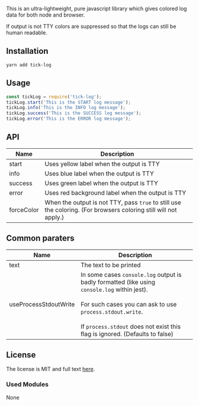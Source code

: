 This is an ultra-lightweight, pure javascript library which gives colored log data for both node and browser.

If output is not TTY colors are suppressed so that the logs can still be human readable. 


## Installation

```
yarn add tick-log
```

## Usage

```javascript
const tickLog = require('tick-log');
tickLog.start('This is the START log message');
tickLog.info('This is the INFO log message');
tickLog.success('This is the SUCCESS log message');
tickLog.error('This is the ERROR log message');
```

## API

| Name  | Description |
|-------|-------------|
|start| Uses yellow label when the output is TTY|
|info| Uses blue label when the output is TTY|
|success| Uses green label when the output is TTY|
|error| Uses red background label when the output is TTY|
|forceColor| When the output is not TTY, pass `true` to still use the coloring. (For browsers coloring still will not apply.)|

## Common paraters

| Name  | Description |
|-------|-------------|
| text | The text to be printed |
|useProcessStdoutWrite| In some cases `console.log` output is badly formatted (like using `console.log` within jest).<br><br>For such cases you can ask to use `process.stdout.write`. <br><br>If `process.stdout` does not exist this flag is ignored.  (Defaults to false) |

## License

The license is MIT and full text [here](LICENSE).

### Used Modules

None
